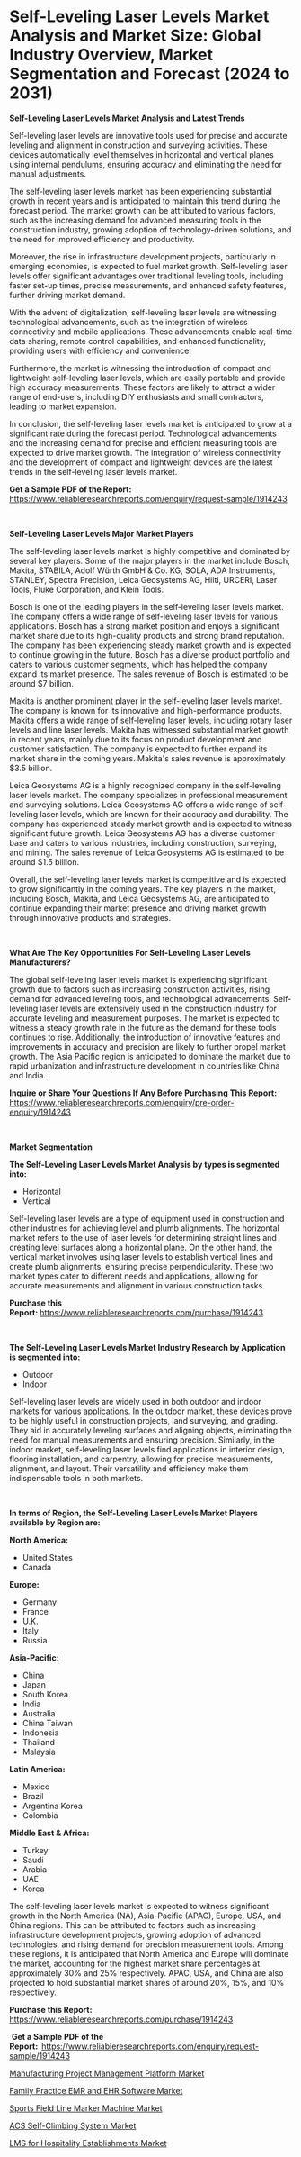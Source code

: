 <p><h1>Self-Leveling Laser Levels Market Analysis and Market Size: Global Industry Overview, Market Segmentation and Forecast (2024 to 2031)</h1></p><p><strong>Self-Leveling Laser Levels Market Analysis and Latest Trends</strong></p>
<p><p>Self-leveling laser levels are innovative tools used for precise and accurate leveling and alignment in construction and surveying activities. These devices automatically level themselves in horizontal and vertical planes using internal pendulums, ensuring accuracy and eliminating the need for manual adjustments.</p><p>The self-leveling laser levels market has been experiencing substantial growth in recent years and is anticipated to maintain this trend during the forecast period. The market growth can be attributed to various factors, such as the increasing demand for advanced measuring tools in the construction industry, growing adoption of technology-driven solutions, and the need for improved efficiency and productivity.</p><p>Moreover, the rise in infrastructure development projects, particularly in emerging economies, is expected to fuel market growth. Self-leveling laser levels offer significant advantages over traditional leveling tools, including faster set-up times, precise measurements, and enhanced safety features, further driving market demand.</p><p>With the advent of digitalization, self-leveling laser levels are witnessing technological advancements, such as the integration of wireless connectivity and mobile applications. These advancements enable real-time data sharing, remote control capabilities, and enhanced functionality, providing users with efficiency and convenience.</p><p>Furthermore, the market is witnessing the introduction of compact and lightweight self-leveling laser levels, which are easily portable and provide high accuracy measurements. These factors are likely to attract a wider range of end-users, including DIY enthusiasts and small contractors, leading to market expansion.</p><p>In conclusion, the self-leveling laser levels market is anticipated to grow at a significant rate during the forecast period. Technological advancements and the increasing demand for precise and efficient measuring tools are expected to drive market growth. The integration of wireless connectivity and the development of compact and lightweight devices are the latest trends in the self-leveling laser levels market.</p></p>
<p><strong>Get a Sample PDF of the Report:&nbsp;</strong> <a href="https://www.reliableresearchreports.com/enquiry/request-sample/1914243">https://www.reliableresearchreports.com/enquiry/request-sample/1914243</a></p>
<p>&nbsp;</p>
<p><strong>Self-Leveling Laser Levels Major Market Players</strong></p>
<p><p>The self-leveling laser levels market is highly competitive and dominated by several key players. Some of the major players in the market include Bosch, Makita, STABILA, Adolf Würth GmbH & Co. KG, SOLA, ADA Instruments, STANLEY, Spectra Precision, Leica Geosystems AG, Hilti, URCERI, Laser Tools, Fluke Corporation, and Klein Tools.</p><p>Bosch is one of the leading players in the self-leveling laser levels market. The company offers a wide range of self-leveling laser levels for various applications. Bosch has a strong market position and enjoys a significant market share due to its high-quality products and strong brand reputation. The company has been experiencing steady market growth and is expected to continue growing in the future. Bosch has a diverse product portfolio and caters to various customer segments, which has helped the company expand its market presence. The sales revenue of Bosch is estimated to be around $7 billion.</p><p>Makita is another prominent player in the self-leveling laser levels market. The company is known for its innovative and high-performance products. Makita offers a wide range of self-leveling laser levels, including rotary laser levels and line laser levels. Makita has witnessed substantial market growth in recent years, mainly due to its focus on product development and customer satisfaction. The company is expected to further expand its market share in the coming years. Makita's sales revenue is approximately $3.5 billion.</p><p>Leica Geosystems AG is a highly recognized company in the self-leveling laser levels market. The company specializes in professional measurement and surveying solutions. Leica Geosystems AG offers a wide range of self-leveling laser levels, which are known for their accuracy and durability. The company has experienced steady market growth and is expected to witness significant future growth. Leica Geosystems AG has a diverse customer base and caters to various industries, including construction, surveying, and mining. The sales revenue of Leica Geosystems AG is estimated to be around $1.5 billion.</p><p>Overall, the self-leveling laser levels market is competitive and is expected to grow significantly in the coming years. The key players in the market, including Bosch, Makita, and Leica Geosystems AG, are anticipated to continue expanding their market presence and driving market growth through innovative products and strategies.</p></p>
<p>&nbsp;</p>
<p><strong>What Are The Key Opportunities For Self-Leveling Laser Levels Manufacturers?</strong></p>
<p><p>The global self-leveling laser levels market is experiencing significant growth due to factors such as increasing construction activities, rising demand for advanced leveling tools, and technological advancements. Self-leveling laser levels are extensively used in the construction industry for accurate leveling and measurement purposes. The market is expected to witness a steady growth rate in the future as the demand for these tools continues to rise. Additionally, the introduction of innovative features and improvements in accuracy and precision are likely to further propel market growth. The Asia Pacific region is anticipated to dominate the market due to rapid urbanization and infrastructure development in countries like China and India.</p></p>
<p><strong>Inquire or Share Your Questions If Any Before Purchasing This Report:</strong> <a href="https://www.reliableresearchreports.com/enquiry/pre-order-enquiry/1914243">https://www.reliableresearchreports.com/enquiry/pre-order-enquiry/1914243</a></p>
<p>&nbsp;</p>
<p><strong>Market Segmentation</strong></p>
<p><strong>The Self-Leveling Laser Levels Market Analysis by types is segmented into:</strong></p>
<p><ul><li>Horizontal</li><li>Vertical</li></ul></p>
<p><p>Self-leveling laser levels are a type of equipment used in construction and other industries for achieving level and plumb alignments. The horizontal market refers to the use of laser levels for determining straight lines and creating level surfaces along a horizontal plane. On the other hand, the vertical market involves using laser levels to establish vertical lines and create plumb alignments, ensuring precise perpendicularity. These two market types cater to different needs and applications, allowing for accurate measurements and alignment in various construction tasks.</p></p>
<p><strong>Purchase this Report:&nbsp;</strong><a href="https://www.reliableresearchreports.com/purchase/1914243">https://www.reliableresearchreports.com/purchase/1914243</a></p>
<p>&nbsp;</p>
<p><strong>The Self-Leveling Laser Levels Market Industry Research by Application is segmented into:</strong></p>
<p><ul><li>Outdoor</li><li>Indoor</li></ul></p>
<p><p>Self-leveling laser levels are widely used in both outdoor and indoor markets for various applications. In the outdoor market, these devices prove to be highly useful in construction projects, land surveying, and grading. They aid in accurately leveling surfaces and aligning objects, eliminating the need for manual measurements and ensuring precision. Similarly, in the indoor market, self-leveling laser levels find applications in interior design, flooring installation, and carpentry, allowing for precise measurements, alignment, and layout. Their versatility and efficiency make them indispensable tools in both markets.</p></p>
<p>&nbsp;</p>
<p><strong>In terms of Region, the Self-Leveling Laser Levels Market Players available by Region are:</strong></p>
<p>
    <p> <strong> North America: </strong>
        <ul>
            <li>United States</li>
            <li>Canada</li>
        </ul>
        </p> 
    <p> <strong> Europe: </strong>
        <ul>
            <li>Germany</li>
            <li>France</li>
            <li>U.K.</li>
            <li>Italy</li>
            <li>Russia</li>
        </ul>
        </p> 
    <p> <strong> Asia-Pacific: </strong>
        <ul>
            <li>China</li>
            <li>Japan</li>
            <li>South Korea</li>
            <li>India</li>
            <li>Australia</li>
            <li>China Taiwan</li>
            <li>Indonesia</li>
            <li>Thailand</li>
            <li>Malaysia</li>
        </ul>
        </p> 
    <p> <strong> Latin America: </strong>
        <ul>
            <li>Mexico</li>
            <li>Brazil</li>
            <li>Argentina Korea</li>
            <li>Colombia</li>
        </ul>
        </p> 
    <p> <strong> Middle East & Africa: </strong>
        <ul>
            <li>Turkey</li>
            <li>Saudi</li>
            <li>Arabia</li>
            <li>UAE</li>
            <li>Korea</li>
        </ul>
    </p>
    </p>
<p><p>The self-leveling laser levels market is expected to witness significant growth in the North America (NA), Asia-Pacific (APAC), Europe, USA, and China regions. This can be attributed to factors such as increasing infrastructure development projects, growing adoption of advanced technologies, and rising demand for precision measurement tools. Among these regions, it is anticipated that North America and Europe will dominate the market, accounting for the highest market share percentages at approximately 30% and 25% respectively. APAC, USA, and China are also projected to hold substantial market shares of around 20%, 15%, and 10% respectively.</p></p>
<p><strong>Purchase this Report: </strong><a href="https://www.reliableresearchreports.com/purchase/1914243">https://www.reliableresearchreports.com/purchase/1914243</a></p>
<p>&nbsp;<strong>Get a Sample PDF of the Report:&nbsp;&nbsp;</strong><a href="https://www.reliableresearchreports.com/enquiry/request-sample/1914243">https://www.reliableresearchreports.com/enquiry/request-sample/1914243</a></p>
<p><strong></strong></p>
<p><p><a href="https://medium.com/@jasonmartin866/manufacturing-project-management-platform-market-the-key-to-successful-business-strategy-forecast-99b369eff585">Manufacturing Project Management Platform Market</a></p><p><a href="https://medium.com/@jasonmartin866/family-practice-emr-and-ehr-software-market-size-market-outlook-and-market-forecast-2023-to-2030-ebd1a7b597e9">Family Practice EMR and EHR Software Market</a></p><p><a href="https://github.com/lylyparadise/Market-Research-Report-List-1/blob/main/sports-field-line-marker-machine-market.md">Sports Field Line Marker Machine Market</a></p><p><a href="https://github.com/globismark/Market-Research-Report-List-1/blob/main/acs-self-climbing-system-market.md">ACS Self-Climbing System Market</a></p><p><a href="https://medium.com/@jasonmartin866/lms-for-hospitality-establishments-market-analysis-and-sze-forecasted-for-period-from-2023-to-2030-fe686a5072de">LMS for Hospitality Establishments Market</a></p></p>